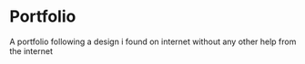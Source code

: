 # Portfolio
 A portfolio following a design i found on internet without any other help from the internet

